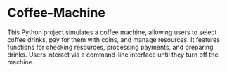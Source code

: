 # Coffee-Machine
This Python project simulates a coffee machine, allowing users to select coffee drinks, pay for them with coins, and manage resources. It features functions for checking resources, processing payments, and preparing drinks. Users interact via a command-line interface until they turn off the machine.
